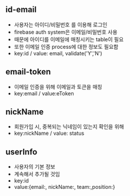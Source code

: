 
## id-email ##
- 사용자는 아이디/비밀번호 를 이용해 로그인
- firebase auth system은 이메일/비밀번호 사용
- 때문에 아이디를 이메일에 매칭시키는 table이 필요
- 또한 이메일 인증 process에 대한 정보도 필요함
- key:id / value: email, validate('Y','N')

## email-token ##
- 이메일 인증을 위해 이메일과 토큰을 매칭
- key:email / value:eToken

## nickName ##
- 회원가입 시, 중복되는 닉네임이 있는지 확인을 위해
- key:nickName / value: status

## userInfo ##
- 사용자의 기본 정보
- 계속해서 추가될 것임
- key:id
- value:{email:, nickName:, team:,position:}
